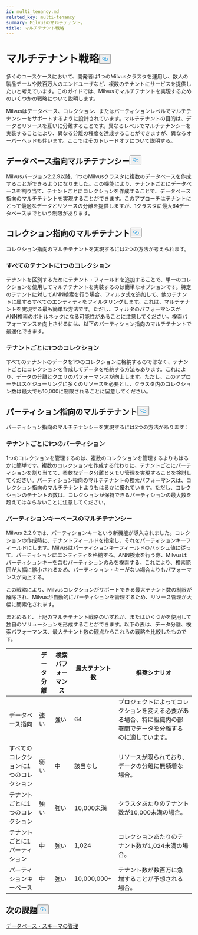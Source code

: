 ```yaml
---
id: multi_tenancy.md
related_key: multi-tenancy
summary: Milvusのマルチテナント。
title: マルチテナント戦略
---
```

<h1 id="Multi-tenancy-strategies" class="common-anchor-header">マルチテナント戦略<button data-href="#Multi-tenancy-strategies" class="anchor-icon" translate="no">
      <svg translate="no"
        aria-hidden="true"
        focusable="false"
        height="20"
        version="1.1"
        viewBox="0 0 16 16"
        width="16"
      >
        <path
          fill="#0092E4"
          fill-rule="evenodd"
          d="M4 9h1v1H4c-1.5 0-3-1.69-3-3.5S2.55 3 4 3h4c1.45 0 3 1.69 3 3.5 0 1.41-.91 2.72-2 3.25V8.59c.58-.45 1-1.27 1-2.09C10 5.22 8.98 4 8 4H4c-.98 0-2 1.22-2 2.5S3 9 4 9zm9-3h-1v1h1c1 0 2 1.22 2 2.5S13.98 12 13 12H9c-.98 0-2-1.22-2-2.5 0-.83.42-1.64 1-2.09V6.25c-1.09.53-2 1.84-2 3.25C6 11.31 7.55 13 9 13h4c1.45 0 3-1.69 3-3.5S14.5 6 13 6z"
        ></path>
      </svg>
    </button></h1><p>多くのユースケースにおいて、開発者は1つのMilvusクラスタを運用し、数人の製品チームや数百万人のエンドユーザなど、複数のテナントにサービスを提供したいと考えています。このガイドでは、Milvusでマルチテナントを実現するためのいくつかの戦略について説明します。</p>
<p>Milvusはデータベース、コレクション、またはパーティションレベルでマルチテナンシーをサポートするように設計されています。マルチテナントの目的は、データとリソースを互いに分離することです。異なるレベルでマルチテナンシーを実装することにより、異なる分離の程度を達成することができますが、異なるオーバーヘッドも伴います。ここではそのトレードオフについて説明する。</p>
<h2 id="Database-oriented-multi-tenancy" class="common-anchor-header">データベース指向マルチテナンシー<button data-href="#Database-oriented-multi-tenancy" class="anchor-icon" translate="no">
      <svg translate="no"
        aria-hidden="true"
        focusable="false"
        height="20"
        version="1.1"
        viewBox="0 0 16 16"
        width="16"
      >
        <path
          fill="#0092E4"
          fill-rule="evenodd"
          d="M4 9h1v1H4c-1.5 0-3-1.69-3-3.5S2.55 3 4 3h4c1.45 0 3 1.69 3 3.5 0 1.41-.91 2.72-2 3.25V8.59c.58-.45 1-1.27 1-2.09C10 5.22 8.98 4 8 4H4c-.98 0-2 1.22-2 2.5S3 9 4 9zm9-3h-1v1h1c1 0 2 1.22 2 2.5S13.98 12 13 12H9c-.98 0-2-1.22-2-2.5 0-.83.42-1.64 1-2.09V6.25c-1.09.53-2 1.84-2 3.25C6 11.31 7.55 13 9 13h4c1.45 0 3-1.69 3-3.5S14.5 6 13 6z"
        ></path>
      </svg>
    </button></h2><p>Milvusバージョン2.2.9以降、1つのMilvusクラスタに複数のデータベースを作成することができるようになりました。この機能により、テナントごとにデータベースを割り当て、テナントごとにコレクションを作成することで、データベース指向のマルチテナントを実現することができます。このアプローチはテナントにとって最適なデータとリソースの分離を提供しますが、1クラスタに最大64データベースまでという制限があります。</p>
<h2 id="Collection-oriented-multi-tenancy" class="common-anchor-header">コレクション指向のマルチテナント<button data-href="#Collection-oriented-multi-tenancy" class="anchor-icon" translate="no">
      <svg translate="no"
        aria-hidden="true"
        focusable="false"
        height="20"
        version="1.1"
        viewBox="0 0 16 16"
        width="16"
      >
        <path
          fill="#0092E4"
          fill-rule="evenodd"
          d="M4 9h1v1H4c-1.5 0-3-1.69-3-3.5S2.55 3 4 3h4c1.45 0 3 1.69 3 3.5 0 1.41-.91 2.72-2 3.25V8.59c.58-.45 1-1.27 1-2.09C10 5.22 8.98 4 8 4H4c-.98 0-2 1.22-2 2.5S3 9 4 9zm9-3h-1v1h1c1 0 2 1.22 2 2.5S13.98 12 13 12H9c-.98 0-2-1.22-2-2.5 0-.83.42-1.64 1-2.09V6.25c-1.09.53-2 1.84-2 3.25C6 11.31 7.55 13 9 13h4c1.45 0 3-1.69 3-3.5S14.5 6 13 6z"
        ></path>
      </svg>
    </button></h2><p>コレクション指向のマルチテナントを実現するには2つの方法が考えられます。</p>
<h3 id="One-collection-for-all-tenants" class="common-anchor-header">すべてのテナントに1つのコレクション</h3><p>テナントを区別するためにテナント・フィールドを追加することで、単一のコレクションを使用してマルチテナントを実装するのは簡単なオプションです。特定のテナントに対してANN検索を行う場合、フィルタ式を追加して、他のテナントに属するすべてのエンティティをフィルタリングします。これは、マルチテナントを実現する最も簡単な方法です。ただし、フィルタのパフォーマンスがANN検索のボトルネックになる可能性があることに注意してください。検索パフォーマンスを向上させるには、以下のパーティション指向のマルチテナントで最適化できます。</p>
<h3 id="One-collection-per-tenant" class="common-anchor-header">テナントごとに1つのコレクション</h3><p>すべてのテナントのデータを1つのコレクションに格納するのではなく、テナントごとにコレクションを作成してデータを格納する方法もあります。これにより、データの分離とクエリのパフォーマンスが向上します。ただし、このアプローチはスケジューリングに多くのリソースを必要とし、クラスタ内のコレクション数は最大でも10,000に制限されることに留意してください。</p>
<h2 id="Partition-oriented-multi-tenancy" class="common-anchor-header">パーティション指向のマルチテナント<button data-href="#Partition-oriented-multi-tenancy" class="anchor-icon" translate="no">
      <svg translate="no"
        aria-hidden="true"
        focusable="false"
        height="20"
        version="1.1"
        viewBox="0 0 16 16"
        width="16"
      >
        <path
          fill="#0092E4"
          fill-rule="evenodd"
          d="M4 9h1v1H4c-1.5 0-3-1.69-3-3.5S2.55 3 4 3h4c1.45 0 3 1.69 3 3.5 0 1.41-.91 2.72-2 3.25V8.59c.58-.45 1-1.27 1-2.09C10 5.22 8.98 4 8 4H4c-.98 0-2 1.22-2 2.5S3 9 4 9zm9-3h-1v1h1c1 0 2 1.22 2 2.5S13.98 12 13 12H9c-.98 0-2-1.22-2-2.5 0-.83.42-1.64 1-2.09V6.25c-1.09.53-2 1.84-2 3.25C6 11.31 7.55 13 9 13h4c1.45 0 3-1.69 3-3.5S14.5 6 13 6z"
        ></path>
      </svg>
    </button></h2><p>パーティション指向のマルチテナンシーを実現するには2つの方法があります：</p>
<h3 id="One-partition-per-tenant" class="common-anchor-header">テナントごとに1つのパーティション</h3><p>1つのコレクションを管理するのは、複数のコレクションを管理するよりもはるかに簡単です。複数のコレクションを作成する代わりに、テナントごとにパーティションを割り当てて、柔軟なデータ分離とメモリ管理を実現することを検討してください。パーティション指向のマルチテナントの検索パフォーマンスは、コレクション指向のマルチテナントよりもはるかに優れています。ただし、コレクションのテナントの数は、コレクションが保持できるパーティションの最大数を超えてはならないことに注意してください。</p>
<h3 id="Partition-key-based-multi-tenancy" class="common-anchor-header">パーティションキーベースのマルチテナンシー</h3><p>Milvus 2.2.9では、パーティションキーという新機能が導入されました。コレクションの作成時に、テナントフィールドを指定し、それをパーティションキーフィールドにします。Milvusはパーティションキーフィールドのハッシュ値に従って、パーティションにエンティティを格納する。ANN検索を行う際、Milvusはパーティションキーを含むパーティションのみを検索する。これにより、検索範囲が大幅に縮小されるため、パーティション・キーがない場合よりもパフォーマンスが向上する。</p>
</div>
<p>この戦略により、Milvusコレクションがサポートできる最大テナント数の制限が解除され、Milvusが自動的にパーティションを管理するため、リソース管理が大幅に簡素化されます。</p>
<p>まとめると、上記のマルチテナント戦略のいずれか、またはいくつかを使用して独自のソリューションを形成することができます。以下の表は、データ分離、検索パフォーマンス、最大テナント数の観点からこれらの戦略を比較したものです。</p>
<table>
<thead>
<tr><th></th><th>データ分離</th><th>検索パフォーマンス</th><th>最大テナント数</th><th>推奨シナリオ</th></tr>
</thead>
<tbody>
<tr><td>データベース指向</td><td>強い</td><td>強い</td><td>64</td><td>プロジェクトによってコレクションを変える必要がある場合、特に組織内の部署間でデータを分離するのに適しています。</td></tr>
<tr><td>すべてのコレクションに1つのコレクション</td><td>弱い</td><td>中</td><td>該当なし</td><td>リソースが限られており、データの分離に無頓着な場合。</td></tr>
<tr><td>テナントごとに1つのコレクション</td><td>強い</td><td>強い</td><td>10,000未満</td><td>クラスタあたりのテナント数が10,000未満の場合。</td></tr>
<tr><td>テナントごとに1パーティション</td><td>中</td><td>強い</td><td>1,024</td><td>コレクションあたりのテナント数が1,024未満の場合。</td></tr>
<tr><td>パーティションキーベース</td><td>中</td><td>強い</td><td>10,000,000+</td><td>テナント数が数百万に急増することが予想される場合。</td></tr>
</tbody>
</table>
<h2 id="Whats-next" class="common-anchor-header">次の課題<button data-href="#Whats-next" class="anchor-icon" translate="no">
      <svg translate="no"
        aria-hidden="true"
        focusable="false"
        height="20"
        version="1.1"
        viewBox="0 0 16 16"
        width="16"
      >
        <path
          fill="#0092E4"
          fill-rule="evenodd"
          d="M4 9h1v1H4c-1.5 0-3-1.69-3-3.5S2.55 3 4 3h4c1.45 0 3 1.69 3 3.5 0 1.41-.91 2.72-2 3.25V8.59c.58-.45 1-1.27 1-2.09C10 5.22 8.98 4 8 4H4c-.98 0-2 1.22-2 2.5S3 9 4 9zm9-3h-1v1h1c1 0 2 1.22 2 2.5S13.98 12 13 12H9c-.98 0-2-1.22-2-2.5 0-.83.42-1.64 1-2.09V6.25c-1.09.53-2 1.84-2 3.25C6 11.31 7.55 13 9 13h4c1.45 0 3-1.69 3-3.5S14.5 6 13 6z"
        ></path>
      </svg>
    </button></h2><p><a href="/docs/ja/manage_databases.md">データベース・</a><a href="/docs/ja/schema.md">スキーマの</a><a href="/docs/ja/manage_databases.md">管理</a></p>
